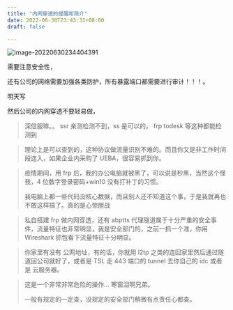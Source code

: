 ```yaml
---
title: "内网穿透的提醒和简介"
date: 2022-06-30T23:43:31+08:00
draft: false

---
```


![image-20220630234404391](https://res.cloudinary.com/dbzr1zvpf/image/upload/v1656603847/2022/06/a2845809f20403ecb600398660239a17.webp)

需要注意安全性，

还有公司的网络需要加强各类防护，所有暴露端口都需要进行审计！！！。

明天写

然后公司的内网穿透不要轻易做，

> 深信服嘛。。
> ssr 亲测检测不到，ss 是可以的。
> frp todesk 等这种都能检测到

> 理论上是可以查到的，这种协议做流量识别不难的。而且你又是非工作时间段连入，如果企业内采购了 UEBA，很容易抓到你。

> 疫情期间，用 frp 后，我的办公电脑就被黑了，可以说是秒黑，当然这个怪我，4 位数字登录密码+win10 没有打补丁的习惯。
>
> 我电脑上都一些代码没核心数据，而且别人还不知道这个事，于是我就再也不敢这样搞了。真的是心惊胆战

> 私自搭建 frp 做内网穿透，还有 abptts 代理隧道属于十分严重的安全事件，流量特征也非常明显，我是安全部门的，之前一抓一个准，你用 Wireshark 抓包看下流量特征十分明显。

> 你家里有没有 公网地址，有的话，你就用 l2tp 之类的连回家里然后通过隧道回公司就好了，或者是 TSL 走 443 端口的 tunnel 去你自己的 idc 或者是 云服务器。

> 这是一个非常非常危险的操作...
> 寒窗泪啊兄弟。
>
> 一般有规定的一定查，没规定的安全部门稍微有点责任心都查。
